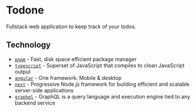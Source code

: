 # Todone

Fullstack web application to keep track of your todos.

## Technology

- [`pnpm`](https://github.com/pnpm/pnpm) - Fast, disk space efficient package manager
- [`typescript`](https://github.com/Microsoft/TypeScript) - Superset of JavaScript that compiles to clean JavaScript output
- [`angular`](https://github.com/angular/angular) - One framework. Mobile & desktop
- [`nest`](https://github.com/nestjs/nest) - Progressive Node.js framework for building efficient and scalable server-side applications
- [`graphql`](https://github.com/facebook/graphql) - GraphQL is a query language and execution engine tied to any backend service
